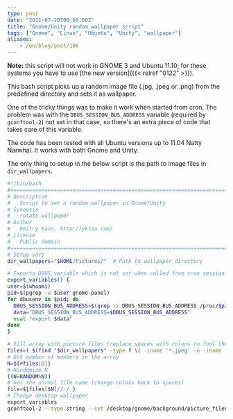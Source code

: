 ```yaml
---
type: post
date: "2011-07-20T00:00:00Z"
title: "Gnome/Unity random wallpaper script"
tags: ["Gnome", "Linux", "Ubuntu", "Unity", "wallpaper"]
aliases:
    - /en/blog/post/106
---
```


**Note:** this script will not work in GNOME 3 and Ubuntu 11.10; for these systems you have to use [the new version]({{< relref "0122" >}}).

This bash script picks up a random image file (.jpg, .jpeg or .png) from the predefined directory and sets it as wallpaper.

<!--more-->

One of the tricky things was to make it work when started from cron. The problem was with the `DBUS_SESSION_BUS_ADDRESS` variable (required by `gconftool-2`) not set in that case, so there's an extra piece of code that takes care of this variable.

The code has been tested with all Ubuntu versions up to 11.04 Natty Narwhal. It works with both Gnome and Unity.

The only thing to setup in the below script is the path to image files in `dir_wallpapers`.

```bash
#!/bin/bash
#================================================================================
# Description
#   Script to set a random wallpaper in Gnome/Unity
# Synopsis
#   rotate-wallpaper
# Author
#   Dmitry Kann, http://yktoo.com/
# License
#   Public domain
#================================================================================
# Setup vars
dir_wallpapers="$HOME/Pictures/"  # Path to wallpaper directory

# Exports DBUS variable which is not set when called from cron session
export_variables() {
user=$(whoami)
pid=$(pgrep -u $user gnome-panel)
for dbusenv in $pid; do
  DBUS_SESSION_BUS_ADDRESS=$(grep -z DBUS_SESSION_BUS_ADDRESS /proc/$pid/environ | sed -e 's/DBUS_SESSION_BUS_ADDRESS=//')
  data="DBUS_SESSION_BUS_ADDRESS=$DBUS_SESSION_BUS_ADDRESS"
  eval "export $data"
done
}

# Fill array with picture files (replace spaces with colons to fool the array)
files=( $(find "$dir_wallpapers" -type f \( -iname '*.jpeg' -o -iname '*.jpg' -o -iname '*.png' \) | sed s/' '/':'/g) )
# Get number of members in the array
N=${#files[@]}
# Randomize N
((N=RANDOM%N))
# Get the normal file name (change colons back to spaces)
file=${files[$N]//:/ }
# Change desktop wallpaper
export_variables
gconftool-2 --type string --set /desktop/gnome/background/picture_filename "$file"
```